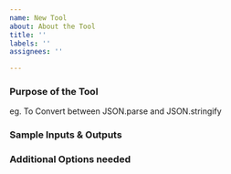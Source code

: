 ```yaml
---
name: New Tool
about: About the Tool
title: ''
labels: ''
assignees: ''

---
```


### Purpose of the Tool
eg. To Convert between JSON.parse and JSON.stringify

### Sample Inputs & Outputs


### Additional Options needed

